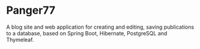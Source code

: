 # Panger77
A blog site and web application for creating and editing, saving publications to a database, based on Spring Boot, Hibernate, PostgreSQL and Thymeleaf.
